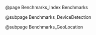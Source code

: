 @page Benchmarks_Index Benchmarks

@subpage Benchmarks_DeviceDetection

@subpage Benchmarks_GeoLocation
